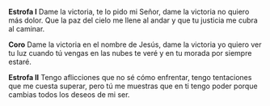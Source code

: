 **Estrofa I**
Dame la victoria, te lo pido mi Señor, 
dame la victoria no quiero más dolor. 
Que la paz del cielo me llene al andar 
y que tu justicia me cubra al caminar.

**Coro**
Dame la victoria en el nombre de Jesús, 
dame la victoria yo quiero ver tu luz 
cuando tú vengas en las nubes te veré
y en tu morada por siempre estaré.

**Estrofa II**
Tengo aflicciones que no sé cómo enfrentar, 
tengo tentaciones que me cuesta superar, 
pero tú me muestras que en ti tengo poder 
porque cambias todos los deseos de mi ser.